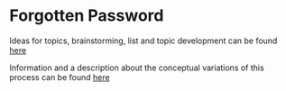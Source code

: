 # Forgotten Password

Ideas for topics, brainstorming, list and topic development can be found [here](Topics.md)

Information and a description about the conceptual variations of this process can be found [here](Process-Variations.md)

